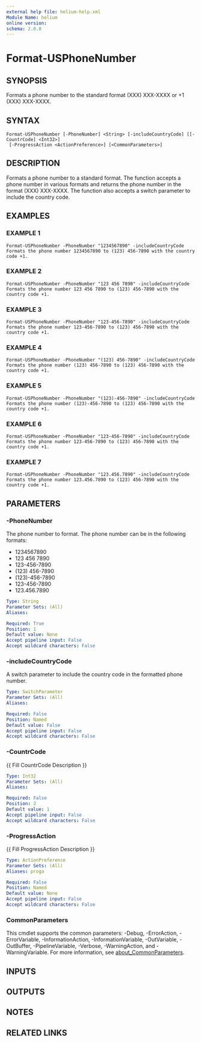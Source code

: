 ```yaml
---
external help file: helium-help.xml
Module Name: helium
online version:
schema: 2.0.0
---
```


# Format-USPhoneNumber

## SYNOPSIS
Formats a phone number to the standard format (XXX) XXX-XXXX or +1 (XXX) XXX-XXXX.

## SYNTAX

```
Format-USPhoneNumber [-PhoneNumber] <String> [-includeCountryCode] [[-CountrCode] <Int32>]
 [-ProgressAction <ActionPreference>] [<CommonParameters>]
```

## DESCRIPTION
Formats a phone number to a standard format.
The function accepts a phone number in various formats and returns the phone number in the format (XXX) XXX-XXXX.
The function also accepts a switch parameter to include the country code.

## EXAMPLES

### EXAMPLE 1
```
Format-USPhoneNumber -PhoneNumber "1234567890" -includeCountryCode
Formats the phone number 1234567890 to (123) 456-7890 with the country code +1.
```

### EXAMPLE 2
```
Format-USPhoneNumber -PhoneNumber "123 456 7890" -includeCountryCode
Formats the phone number 123 456 7890 to (123) 456-7890 with the country code +1.
```

### EXAMPLE 3
```
Format-USPhoneNumber -PhoneNumber "123-456-7890" -includeCountryCode
Formats the phone number 123-456-7890 to (123) 456-7890 with the country code +1.
```

### EXAMPLE 4
```
Format-USPhoneNumber -PhoneNumber "(123) 456-7890" -includeCountryCode
Formats the phone number (123) 456-7890 to (123) 456-7890 with the country code +1.
```

### EXAMPLE 5
```
Format-USPhoneNumber -PhoneNumber "(123)-456-7890" -includeCountryCode
Formats the phone number (123)-456-7890 to (123) 456-7890 with the country code +1.
```

### EXAMPLE 6
```
Format-USPhoneNumber -PhoneNumber "123-456-7890" -includeCountryCode
Formats the phone number 123-456-7890 to (123) 456-7890 with the country code +1.
```

### EXAMPLE 7
```
Format-USPhoneNumber -PhoneNumber "123.456.7890" -includeCountryCode
Formats the phone number 123.456.7890 to (123) 456-7890 with the country code +1.
```

## PARAMETERS

### -PhoneNumber
The phone number to format.
The phone number can be in the following formats:
- 1234567890
- 123 456 7890
- 123-456-7890
- (123) 456-7890
- (123)-456-7890
- 123-456-7890
- 123.456.7890

```yaml
Type: String
Parameter Sets: (All)
Aliases:

Required: True
Position: 1
Default value: None
Accept pipeline input: False
Accept wildcard characters: False
```

### -includeCountryCode
A switch parameter to include the country code in the formatted phone number.

```yaml
Type: SwitchParameter
Parameter Sets: (All)
Aliases:

Required: False
Position: Named
Default value: False
Accept pipeline input: False
Accept wildcard characters: False
```

### -CountrCode
{{ Fill CountrCode Description }}

```yaml
Type: Int32
Parameter Sets: (All)
Aliases:

Required: False
Position: 2
Default value: 1
Accept pipeline input: False
Accept wildcard characters: False
```

### -ProgressAction
{{ Fill ProgressAction Description }}

```yaml
Type: ActionPreference
Parameter Sets: (All)
Aliases: proga

Required: False
Position: Named
Default value: None
Accept pipeline input: False
Accept wildcard characters: False
```

### CommonParameters
This cmdlet supports the common parameters: -Debug, -ErrorAction, -ErrorVariable, -InformationAction, -InformationVariable, -OutVariable, -OutBuffer, -PipelineVariable, -Verbose, -WarningAction, and -WarningVariable. For more information, see [about_CommonParameters](http://go.microsoft.com/fwlink/?LinkID=113216).

## INPUTS

## OUTPUTS

## NOTES

## RELATED LINKS

